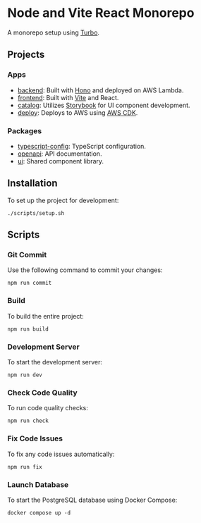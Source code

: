 # Node and Vite React Monorepo

A monorepo setup using [Turbo](https://turbo.build).

## Projects

### Apps

- [backend](apps/backend): Built with [Hono](https://hono.dev) and deployed on AWS Lambda.
- [frontend](apps/frontend): Built with [Vite](https://vitejs.dev) and React.
- [catalog](apps/catalog): Utilizes [Storybook](https://storybook.js.org) for UI component development.
- [deploy](apps/deploy): Deploys to AWS using [AWS CDK](https://github.com/aws/aws-cdk).

### Packages

- [typescript-config](packages/typescript-config): TypeScript configuration.
- [openapi](packages/openapi): API documentation.
- [ui](packages/ui): Shared component library.

## Installation

To set up the project for development:

```shell
./scripts/setup.sh
```

## Scripts

### Git Commit

Use the following command to commit your changes:

```shell
npm run commit
```

### Build

To build the entire project:

```shell
npm run build
```

### Development Server

To start the development server:

```shell
npm run dev
```

### Check Code Quality

To run code quality checks:

```shell
npm run check
```

### Fix Code Issues

To fix any code issues automatically:

```shell
npm run fix
```

### Launch Database

To start the PostgreSQL database using Docker Compose:

```shell
docker compose up -d
```
